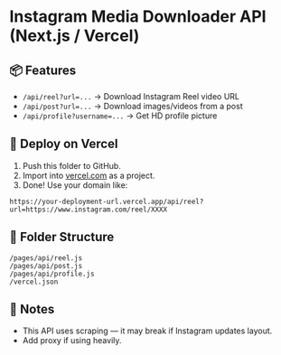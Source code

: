 # Instagram Media Downloader API (Next.js / Vercel)

## 📦 Features

- `/api/reel?url=...` → Download Instagram Reel video URL
- `/api/post?url=...` → Download images/videos from a post
- `/api/profile?username=...` → Get HD profile picture

## 🚀 Deploy on Vercel

1. Push this folder to GitHub.
2. Import into [vercel.com](https://vercel.com) as a project.
3. Done! Use your domain like:

```
https://your-deployment-url.vercel.app/api/reel?url=https://www.instagram.com/reel/XXXX
```

## 📂 Folder Structure

```
/pages/api/reel.js
/pages/api/post.js
/pages/api/profile.js
/vercel.json
```

## 🔐 Notes

- This API uses scraping — it may break if Instagram updates layout.
- Add proxy if using heavily.